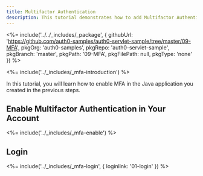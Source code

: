 ```yaml
---
title: Multifactor Authentication
description: This tutorial demonstrates how to add Multifactor Authentication to your Java web app with Auth0
---
```


<%= include('../../_includes/_package', {
githubUrl: 'https://github.com/auth0-samples/auth0-servlet-sample/tree/master/09-MFA',
pkgOrg: 'auth0-samples',
pkgRepo: 'auth0-servlet-sample',
pkgBranch: 'master',
pkgPath: '09-MFA',
pkgFilePath: null,
pkgType: 'none'
}) %>

<%= include('../_includes/_mfa-introduction') %>

In this tutorial, you will learn how to enable MFA in the Java application you created in the previous steps.

## Enable Multifactor Authentication in Your Account

<%= include('../_includes/_mfa-enable') %>

## Login

<%= include('../_includes/_mfa-login', { loginlink: '01-login' }) %>